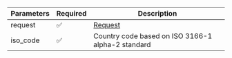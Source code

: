 | Parameters 	| Required 	                | Description                                        	|
|------------	|----------	                |----------------------------------------------------	|
| request    	| :white_check_mark:      	| [Request](Request.md)                              	|
| iso_code   	| :white_check_mark:      	| Country code based on ISO 3166-1 alpha-2 standard 	|

